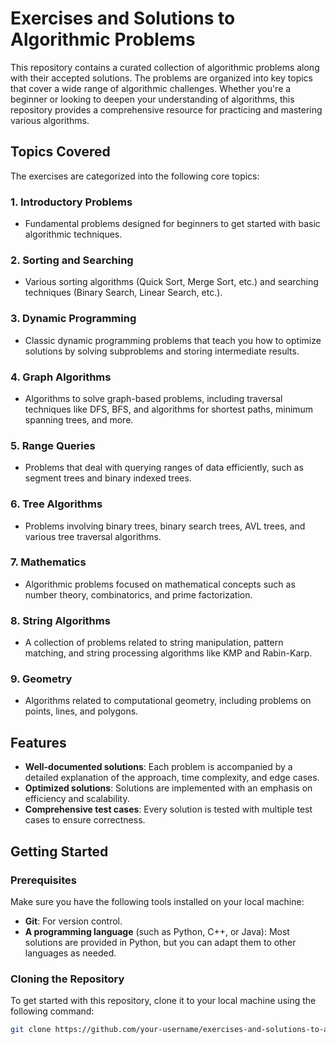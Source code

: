 # Exercises and Solutions to Algorithmic Problems

This repository contains a curated collection of algorithmic problems along with their accepted solutions. The problems are organized into key topics that cover a wide range of algorithmic challenges. Whether you're a beginner or looking to deepen your understanding of algorithms, this repository provides a comprehensive resource for practicing and mastering various algorithms.

## Topics Covered

The exercises are categorized into the following core topics:

### 1. **Introductory Problems**
   - Fundamental problems designed for beginners to get started with basic algorithmic techniques.

### 2. **Sorting and Searching**
   - Various sorting algorithms (Quick Sort, Merge Sort, etc.) and searching techniques (Binary Search, Linear Search, etc.).

### 3. **Dynamic Programming**
   - Classic dynamic programming problems that teach you how to optimize solutions by solving subproblems and storing intermediate results.

### 4. **Graph Algorithms**
   - Algorithms to solve graph-based problems, including traversal techniques like DFS, BFS, and algorithms for shortest paths, minimum spanning trees, and more.

### 5. **Range Queries**
   - Problems that deal with querying ranges of data efficiently, such as segment trees and binary indexed trees.

### 6. **Tree Algorithms**
   - Problems involving binary trees, binary search trees, AVL trees, and various tree traversal algorithms.

### 7. **Mathematics**
   - Algorithmic problems focused on mathematical concepts such as number theory, combinatorics, and prime factorization.

### 8. **String Algorithms**
   - A collection of problems related to string manipulation, pattern matching, and string processing algorithms like KMP and Rabin-Karp.

### 9. **Geometry**
   - Algorithms related to computational geometry, including problems on points, lines, and polygons.

## Features

- **Well-documented solutions**: Each problem is accompanied by a detailed explanation of the approach, time complexity, and edge cases.
- **Optimized solutions**: Solutions are implemented with an emphasis on efficiency and scalability.
- **Comprehensive test cases**: Every solution is tested with multiple test cases to ensure correctness.

## Getting Started

### Prerequisites

Make sure you have the following tools installed on your local machine:
- **Git**: For version control.
- **A programming language** (such as Python, C++, or Java): Most solutions are provided in Python, but you can adapt them to other languages as needed.

### Cloning the Repository

To get started with this repository, clone it to your local machine using the following command:

```bash
git clone https://github.com/your-username/exercises-and-solutions-to-algorithmic-problems.git
